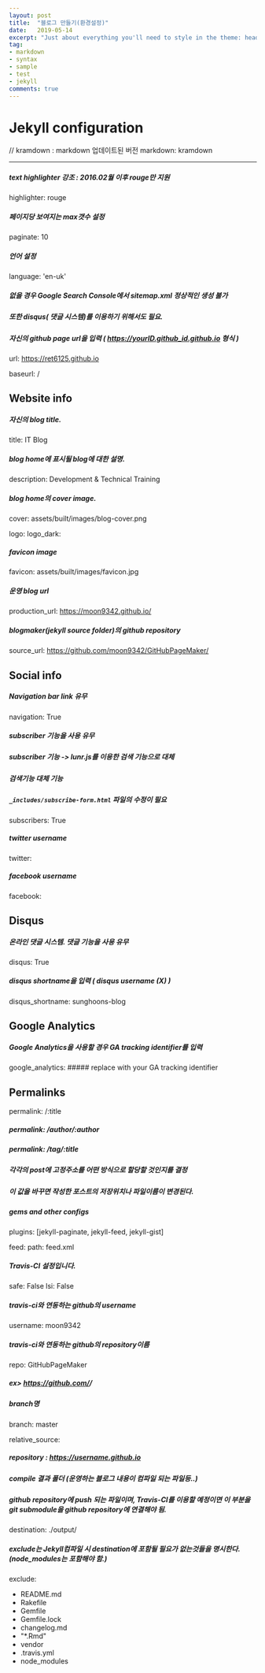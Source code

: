 ```yaml
---
layout: post
title:  "블로그 만들기(환경설정)"
date:   2019-05-14
excerpt: "Just about everything you'll need to style in the theme: headings, paragraphs, blockquotes, tables, code blocks, and more."
tag:
- markdown 
- syntax
- sample
- test
- jekyll
comments: true
---
```


# Jekyll configuration

// kramdown : markdown 업데이트된 버전
markdown: kramdown
<hr/>

##### text highlighter 강조 : 2016.02월 이후 rouge만 지원
highlighter: rouge

##### 페이지당 보여지는 max갯수 설정
paginate: 10

##### 언어 설정
language: 'en-uk'

##### 없을 경우 Google Search Console에서 sitemap.xml 정상적인 생성 불가
##### 또한 disqus( 댓글 시스템)를 이용하기 위해서도 필요.
##### 자신의 github page url을 입력 ( https://yourID.github_id.github.io 형식 )
url: https://ret6125.github.io


baseurl: /

## Website info
##### 자신의 blog title.
title: IT Blog

##### blog home에 표시될 blog에 대한 설명.
description: Development & Technical Training

##### blog home의 cover image.
cover: assets/built/images/blog-cover.png


logo:
logo_dark:

##### favicon image
favicon: assets/built/images/favicon.jpg

##### 운영 blog url
production_url: https://moon9342.github.io/

##### blogmaker(jekyll source folder)의 github repository
source_url: https://github.com/moon9342/GitHubPageMaker/


## Social info
##### Navigation bar link 유무
navigation: True

##### subscriber 기능을 사용 유무
##### subscriber 기능 -> lunr.js를 이용한 검색 기능으로 대체
##### 검색기능 대체 기능
##### `_includes/subscribe-form.html` 파일의 수정이 필요
subscribers: True

##### twitter username
twitter:
##### facebook username
facebook:


## Disqus
##### 온라인 댓글 시스템. 댓글 기능을 사용 유무
disqus: True
##### disqus shortname을 입력 ( disqus username (X) )
disqus_shortname: sunghoons-blog


## Google Analytics
##### Google Analytics을 사용할 경우 GA tracking identifier를 입력
google_analytics:  ##### replace with your GA tracking identifier


## Permalinks
permalink: /:title
##### permalink: /author/:author
##### permalink: /tag/:title
##### 각각의 post에 고정주소를 어떤 방식으로 할당할 것인지를 결정
##### 이 값을 바꾸면 작성한 포스트의 저장위치나 파일이름이 변경된다.

##### gems and other configs
plugins: [jekyll-paginate, jekyll-feed, jekyll-gist]

feed:
  path: feed.xml

##### Travis-CI 설정입니다.
safe: False
lsi: False

##### travis-ci와 연동하는 github의 username
username: moon9342
##### travis-ci와 연동하는 github의 repository이름
repo: GitHubPageMaker
##### ex> https://github.com/<username>/<repository>

##### branch명
branch: master


relative_source: 

##### repository : https://username.github.io
##### compile 결과 폴더 (운영하는 블로그 내용이 컴파일 되는 파일등..)
##### github repository에 push 되는 파일이며, Travis-CI를 이용할 예정이면 이 부분을 git submodule을 github repository에 연결해야 됨.
destination: ./output/

##### exclude는 Jekyll컴파일 시 destination에 포함될 필요가 없는것들을 명시한다. (node_modules는 포함해야 함.)
exclude:
  - README.md
  - Rakefile
  - Gemfile
  - Gemfile.lock
  - changelog.md
  - "*.Rmd"
  - vendor
  - .travis.yml
  - node_modules

